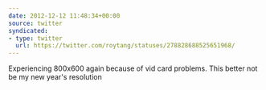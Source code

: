 ```yaml
---
date: 2012-12-12 11:48:34+00:00
source: twitter
syndicated:
- type: twitter
  url: https://twitter.com/roytang/statuses/278828688525651968/
---
```


Experiencing 800x600 again because of vid card problems. This better not be my new year's resolution